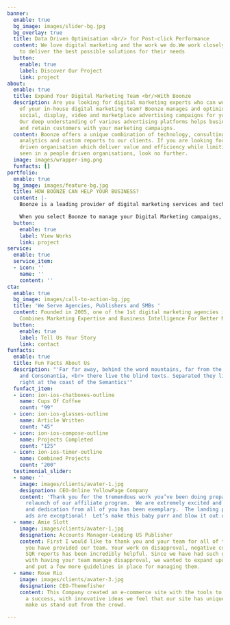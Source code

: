 ```yaml
---
banner:
  enable: true
  bg_image: images/slider-bg.jpg
  bg_overlay: true
  title: Data Driven Optimisation <br/> for Post-click Performance
  content: We love digital marketing and the work we do.We work closely with our clients
    to deliver the best possible solutions for their needs
  button:
    enable: true
    label: Discover Our Project
    link: project
about:
  enable: true
  title: Expand Your Digital Marketing Team <br/>With Boonze
  description: Are you looking for digital marketing experts who can work as an extension
    of your in-house digital marketing team? Boonze manages and optimises search,
    social, display, video and marketplace advertising campaigns for your business.
    Our deep understanding of various advertising platforms helps businesses to acquire
    and retain customers with your marketing campaigns.
  content: Boonze offers a unique combination of technology, consulting, research,
    analytics and custom reports to our clients. If you are looking for a process
    driven organisation which deliver value and efficiency while limiting the variability
    seen in a people driven organisations, look no further.​
  image: images/wrapper-img.png
  funfacts: []
portfolio:
  enable: true
  bg_image: images/feature-bg.jpg
  title: HOW BOONZE CAN HELP YOUR BUSINESS?
  content: |-
    Boonze is a leading provider of digital marketing services and technologies to clients who demand accountability, efficiency and predictability from their marketing campaigns.

    When you select Boonze to manage your Digital Marketing campaigns, your company will benefit from a highly qualified analytical team that offers a comprehensive digital marketing promotion strategy producing highly qualified leads, reducing new customer acquisition costs, and ensuring the highest possible return on investment (ROI).
  button:
    enable: true
    label: View Works
    link: project
service:
  enable: true
  service_item:
  - icon: ''
    name: ''
    content: ''
cta:
  enable: true
  bg_image: images/call-to-action-bg.jpg
  title: 'We Serve Agencies, Publishers and SMBs '
  content: Founded in 2005, one of the 1st digital marketing agencies in India. Boonze
    Combines Marketing Expertise and Business Intelligence For Better Marketing ROI.
  button:
    enable: true
    label: Tell Us Your Story
    link: contact
funfacts:
  enable: true
  title: Fun Facts About Us
  description: "'Far far away, behind the word mountains, far from the countries Vokalia
    and Consonantia, <br> there live the blind texts. Separated they live in Bookmarksgrove
    right at the coast of the Semantics'"
  funfact_item:
  - icon: ion-ios-chatboxes-outline
    name: Cups Of Coffee
    count: "99"
  - icon: ion-ios-glasses-outline
    name: Article Written
    count: "45"
  - icon: ion-ios-compose-outline
    name: Projects Completed
    count: "125"
  - icon: ion-ios-timer-outline
    name: Combined Projects
    count: "200"
  testimonial_slider:
  - name: ''
    image: images/clients/avater-1.jpg
    designation: CEO-Online YellowPage Company
    content: 'Thank you for the tremendous work you’ve been doing preparing for the
      relaunch of our affiliate program.  We are extremely excited and the effort
      and dedication from all of you has been exemplary.  The landing pages and image
      ads are exceptional!  Let’s make this baby purr and blow it out of the water.  '
  - name: Amie Slott
    image: images/clients/avater-1.jpg
    designation: Accounts Manager-Leading US Publisher
    content: First I would like to thank you and your team for all of the support
      you have provided our team. Your work on disapproval, negative conflicts and
      SQR reports has been incredibly helpful. Since we have had such great success
      with having your team manage disapproval, we wanted to expand upon that process
      and put a few more guidelines in place for managing them.
  - name: Rose Rio
    image: images/clients/avater-3.jpg
    designation: CEO-Themefisher
    content: This Company created an e-commerce site with the tools to make our business
      a success, with innovative ideas we feel that our site has unique elements that
      make us stand out from the crowd.

---
```

